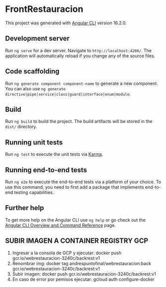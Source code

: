 # FrontRestauracion

This project was generated with [Angular CLI](https://github.com/angular/angular-cli) version 16.2.0.

## Development server

Run `ng serve` for a dev server. Navigate to `http://localhost:4200/`. The application will automatically reload if you change any of the source files.

## Code scaffolding

Run `ng generate component component-name` to generate a new component. You can also use `ng generate directive|pipe|service|class|guard|interface|enum|module`.

## Build

Run `ng build` to build the project. The build artifacts will be stored in the `dist/` directory.

## Running unit tests

Run `ng test` to execute the unit tests via [Karma](https://karma-runner.github.io).

## Running end-to-end tests

Run `ng e2e` to execute the end-to-end tests via a platform of your choice. To use this command, you need to first add a package that implements end-to-end testing capabilities.

## Further help

To get more help on the Angular CLI use `ng help` or go check out the [Angular CLI Overview and Command Reference](https://angular.io/cli) page.

## SUBIR IMAGEN A CONTAINER REGISTRY GCP

1. Ingresar a la consola de GCP y ejecutar: docker push gcr.io/webrestauracion-3240c/backrest:v1
2. Renombrar img: docker tag andrespuntofinal/webrestauracion:back gcr.io/webrestauracion-3240c/backrest:v1
3. Subir imagen: docker push gcr.io/webrestauracion-3240c/backrest:v1
4. En caso de error por pemisos ejecutar: gcloud auth configure-docker

